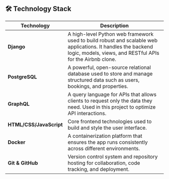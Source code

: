 ## 🛠️ Technology Stack

| Technology   | Description |
|--------------|-------------|
| **Django**   | A high-level Python web framework used to build robust and scalable web applications. It handles the backend logic, models, views, and RESTful APIs for the Airbnb clone. |
| **PostgreSQL** | A powerful, open-source relational database used to store and manage structured data such as users, bookings, and properties. |
| **GraphQL**  | A query language for APIs that allows clients to request only the data they need. Used in this project to optimize API interactions. |
| **HTML/CSS/JavaScript** | Core frontend technologies used to build and style the user interface. |
| **Docker**   | A containerization platform that ensures the app runs consistently across different environments. |
| **Git & GitHub** | Version control system and repository hosting for collaboration, code tracking, and deployment. |
